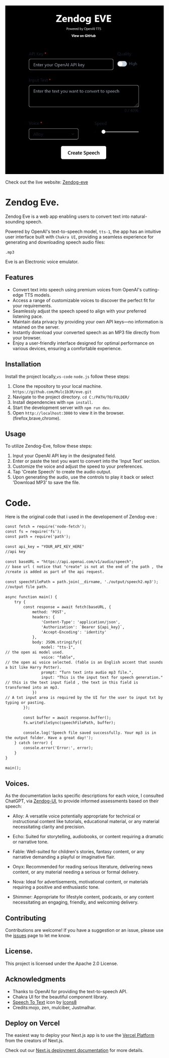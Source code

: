 ![zendog-eve TTS OG Image](public/zendog-eve.png)

Check out the live website: [Zendog-eve](https://eve-red.vercel.app/)


# Zendog Eve.

Zendog Eve is a web app enabling users to convert text into natural-sounding speech. 

Powered by OpenAI's text-to-speech model, `tts-1`, the app has an intuitive user interface built with `Chakra UI`, providing a seamless experience for generating and downloading speech audio files:

 `.mp3`

Eve is an Electronic voice emulator.

## Features

* Convert text into speech using premium voices from OpenAI's cutting-edge TTS models.
*  Access a range of customizable voices to discover the perfect fit for your requirements.
*  Seamlessly adjust the speech speed to align with your preferred listening pace.
*  Maintain data privacy by providing your own API keys—no information is retained on the server.
*  Instantly download your converted speech as an MP3 file directly from your browser.
* Enjoy a user-friendly interface designed for optimal performance on various devices, ensuring a comfortable experience.

## Installation

Install the project locally,`vs-code` `node.js` follow these steps:

1. Clone the repository to your local machine. `https://github.com/Mulc1b3R/eve.git`
2. Navigate to the project directory.         `cd C:/PATH/TO/FOLDER/`
3. Install dependencies with `npm install`.
4. Start the development server with `npm run dev`.
5. Open `http://localhost:3000` to view it in the browser. (firefox,brave,chrome).

## Usage

To utilize Zendog-Eve, follow these steps:

1. Input your OpenAI API key in the designated field.
2. Enter or paste the text you want to convert into the 'Input Text' section.
3. Customize the voice and adjust the speed to your preferences.
4. Tap 'Create Speech' to create the audio output.
5. Upon generating the audio, use the controls to play it back or select 'Download MP3' to save the file.

# Code.

Here is the original code that i used in the developement of Zendog-eve :
```
const fetch = require('node-fetch');
const fs = require('fs');
const path = require('path');

const api_key = "YOUR_API_KEY_HERE"                                          //api key

const baseURL = "https://api.openai.com/v1/audio/speech";                   // base url ( notice that "create" is not at the end of the path , the /create is added as part of the api request.

const speechFilePath = path.join(__dirname, './output/speech2.mp3');      //output file path.

async function main() {
    try {
        const response = await fetch(baseURL, {
            method: 'POST',
            headers: {
                'Content-Type': 'application/json',
                'Authorization': `Bearer ${api_key}`,
                'Accept-Encoding': 'identity'
            },
            body: JSON.stringify({
                model: "tts-1",                                                       // the open ai model used.
                voice: "fable",                                                 // the open ai voice selected. (fable is an English accent that sounds a bit like Harry Potter).
                prompt: "Turn text into audio mp3 file.",
                input: "This is the input text for speech generation."           // this is the text input field , the text in this field is transformed into an mp3.
            })                                                                   // A txt input area is required by the UI for the user to input txt by typing or pasting.   
        });

        const buffer = await response.buffer();
        fs.writeFileSync(speechFilePath, buffer);

        console.log('Speech file saved successfully. Your mp3 is in the output folder. Have a great day!');
    } catch (error) {
        console.error('Error:', error);
    }
}

main();
```



## Voices.

As the documentation lacks specific descriptions for each voice, I consulted ChatGPT, via <a href="https://zendog.vercel.app/">Zendog-UI</a>, to provide informed assessments based on their speech:

- Alloy: A versatile voice potentially appropriate for technical or instructional content like tutorials, educational material, or any material necessitating clarity and precision.

- Echo: Suited for storytelling, audiobooks, or content requiring a dramatic or narrative tone.

- Fable: Well-suited for children's stories, fantasy content, or any narrative demanding a playful or imaginative flair.

- Onyx: Recommended for reading serious literature, delivering news content, or any material needing a serious or formal delivery.

- Nova: Ideal for advertisements, motivational content, or materials requiring a positive and enthusiastic tone.

- Shimmer: Appropriate for lifestyle content, podcasts, or any content necessitating an engaging, friendly, and welcoming delivery.
  

## Contributing

Contributions are welcome! If you have a suggestion or an issue, please use the [issues](#) page to let me know.

## License.

This project is licensed under the Apache 2.0 License.

## Acknowledgments

- Thanks to OpenAI for providing the text-to-speech API.
- Chakra UI for the beautiful component library.
- <a target="_blank" href="https://icons8.com/icon/PgPOu9C2G4Dq/speech-to-text">Speech To Text</a> icon by <a target="_blank" href="https://icons8.com">Icons8</a>
- Credits:mojo, zen, mulciber, Justmalhar.

## Deploy on Vercel

The easiest way to deploy your Next.js app is to use the [Vercel Platform](https://vercel.com/new?utm_medium=default-template&filter=next.js&utm_source=create-next-app&utm_campaign=create-next-app-readme) from the creators of Next.js.

Check out our [Next.js deployment documentation](https://nextjs.org/docs/deployment) for more details.
